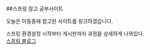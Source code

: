 ##스프링 참고 공부사이트

오늘은 이동증에 참고한 사이트를 링크하겠습니다.

스프링 환경설정 시작부터 게시판까지 과정을 상세하게 나와있다.<br>
[스프링 블로그](http://addio3305.tistory.com/category/Spring?page=2)
